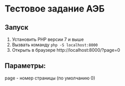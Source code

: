 # Тестовое задание АЭБ

## Запуск
1. Установить PHP версии 7 и выше
2. Вызвать команду `php -S localhost:8000`
3. Открыть в браузере http://localhost:8000/?page=0

## Параметры:
page - номер страницы (по умолчанию 0)
